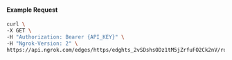 <!-- Code generated for API Clients. DO NOT EDIT. -->

#### Example Request

```bash
curl \
-X GET \
-H "Authorization: Bearer {API_KEY}" \
-H "Ngrok-Version: 2" \
https://api.ngrok.com/edges/https/edghts_2vSDshsODz1tM5jZrfuFO2Ck2nV/routes/edghtsrt_2vSDshtnEWuisQsepOcLtouQLrM/oauth
```
